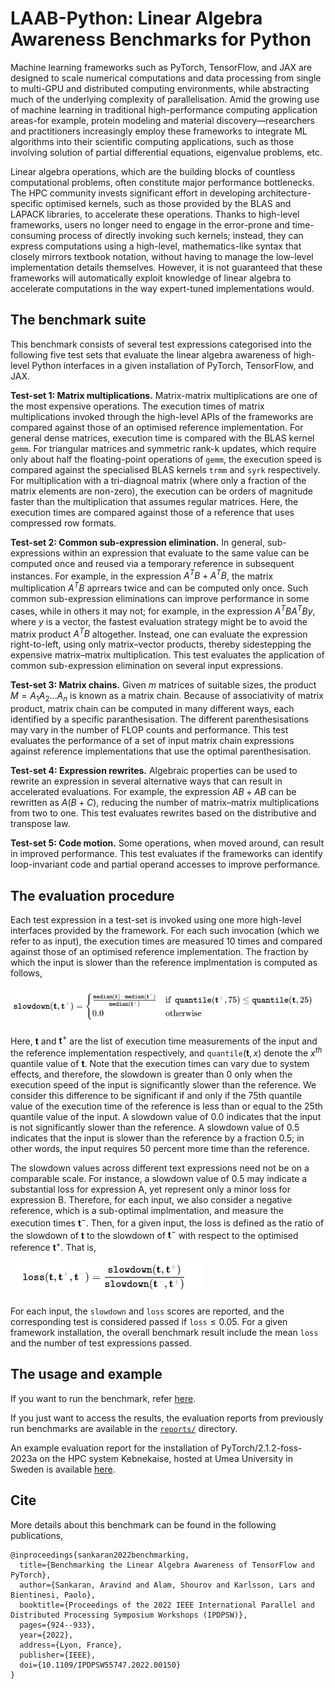# LAAB-Python:  Linear Algebra Awareness Benchmarks for Python

Machine learning frameworks such as PyTorch, TensorFlow, and JAX are designed to scale numerical computations and data processing from single to multi-GPU and distributed computing environments, while abstracting much of the underlying complexity of parallelisation. Amid the growing use of machine learning in traditional high-performance computing application areas-for example, protein modeling and material discovery—researchers and practitioners increasingly employ these frameworks to integrate ML algorithms into their scientific computing applications, such as those involving solution of partial differential equations, eigenvalue problems, etc.

Linear algebra operations, which are the building blocks of countless computational problems, often constitute major performance bottlenecks. The HPC community invests significant effort in developing architecture-specific optimised kernels, such as those provided by the BLAS and LAPACK libraries, to accelerate these operations. Thanks to high-level frameworks, users no longer need to engage in the error-prone and time-consuming process of directly invoking such kernels; instead, they can express computations using a high-level, mathematics-like syntax that closely mirrors textbook notation, without having to manage the low-level implementation details themselves. However, it is not guaranteed that these frameworks will automatically exploit knowledge of linear algebra to accelerate computations in the way expert-tuned implementations would.

## The benchmark suite

This benchmark consists of several test expressions categorised into the following five test sets that evaluate the linear algebra awareness of high-level Python interfaces in a given installation of PyTorch, TensorFlow, and JAX.

**Test-set 1: Matrix multiplications.** Matrix-matrix multiplications are one of the most expensive operations. The execution times of matrix multiplications invoked through the high-level APIs of the frameworks are compared against those of an optimised reference implementation. For general dense matrices, execution time is compared with the BLAS kernel `gemm`. For triangular matrices and symmetric rank-k updates, which require only about half the floating-point operations of `gemm`, the execution speed is compared against the specialised BLAS kernels `trmm` and `syrk` respectively. For multiplication with a tri-diagnoal matrix (where only a  fraction of the matrix elements are non-zero), the execution can be orders of magnitude faster than the multiplication that assumes regular matrices. Here, the execution times are compared against those of a reference that uses compressed row formats. 


**Test-set 2: Common sub-expression elimination.** In general, sub-expressions within an expression that evaluate to the same value can be computed once and reused via a temporary reference in subsequent instances. For example, in the expression $A^TB +A^TB$, the matrix multiplication $A^TB$ aprrears twice and can be computed only once. Such common sub-expression eliminations can improve performance in some cases, while in others it may not; for example, in the expression $A^TBA^TBy$, where $y$ is a vector, the fastest evaluation strategy might be to avoid the matrix product $A^TB$ altogether. Instead, one can evaluate the expression right-to-left, using only matrix–vector products, thereby sidestepping the expensive matrix–matrix multiplication. This test evaluates the application of common sub-expression elimination on several input expressions.

**Test-set 3: Matrix chains.** Given $m$ matrices of suitable sizes, the product $M = A_1A_2...A_n$ is known as a matrix chain. Because of associativity of matrix product, matrix chain can be computed in many different ways, each identified by a specific paranthesisation. The different parenthesisations may vary in the number of FLOP counts and performance. This test evaluates the performance of a set of input matrix chain expressions against reference implementations that use the optimal parenthesisation.

**Test-set 4: Expression rewrites.** Algebraic properties can be used to rewrite an expression in several alternative ways that can result in accelerated evaluations. For example, the expression $AB +AB$ can be rewritten as $A(B+C)$, reducing the number of matrix–matrix multiplications from two to one. This test evaluates rewrites based on the distributive and transpose law.

**Test-set 5: Code motion.** Some operations, when moved around, can result in improved performance. This test evaluates if the frameworks can identify loop-invariant code and partial operand accesses to improve performance.


## The evaluation procedure

Each test expression in a test-set is invoked using one more high-level interfaces provided by the framework. For each such invocation (which we refer to as input), the execution times are measured 10 times and  compared against those of an optimised reference implementation. The fraction by which the input is slower than the reference implmentation is computed as follows,

<!-- <p align="center">
  <img src=".img/slowdown.png" alt="slowdown">
</p> -->

![slowdown](.img/slowdown.png)
<!-- $$
\texttt{slowdown}(\mathbf{t}, \mathbf{t}^{+}) =
    \begin{cases}
        \frac{\texttt{median}(\mathbf{t}) - \texttt{median}(\mathbf{t}^{+})}{\texttt{median}(\mathbf{t}^+)} & \text{if } \ \texttt{quantile}(\mathbf{t}^{+}, 75) \le \texttt{quantile}(\mathbf{t}, 25)  \\
        0.0 & \text{otherwise} 
    \end{cases} 
$$ -->
Here, $\mathbf{t}$ and $\mathbf{t}^{+}$ are the list of execution time measurements of the input and the reference implementation respectively, and $\texttt{quantile}(\mathbf{t}, x)$ denote the $x^{th}$ quantile value of $\mathbf{t}$. Note that the execution times can vary due to system effects, and therefore, the slowdown is greater than 0 only when the execution speed of the input is significantly slower than the reference. We consider this difference to be significant if and only if the 75th quantile value of the execution time of the reference is less than or equal to the 25th quantile value of the input. A slowdown value of 0.0 indicates that the input is not significantly slower than the reference. A slowdown value of $0.5$ indicates that the input is slower than the reference by a fraction $0.5$; in other words, the input requires $50$ percent more time than the reference.

The slowdown values across different text expressions need not be on a comparable scale.
For instance, a slowdown value of 0.5 may indicate a substantial loss for expression A, yet represent only a minor loss for expression B.
Therefore, for each input, we also consider a negative reference, which is a sub-optimal implmentation, and measure the execution times $\mathbf{t}^{-}$. Then, for a given input, the loss is defined as the ratio of the slowdown of $\mathbf{t}$ to the slowdown of $\mathbf{t}^-$ with respect to the optimised reference $\mathbf{t}^+$. That is,

![loss](.img/loss.png)

<!-- $$
\texttt{loss}(\mathbf{t}, \mathbf{t}^+, \mathbf{t}^-) = \frac{\texttt{slowdown}(\mathbf{t}, \mathbf{t}^+)}{\texttt{slowdown}(\mathbf{t}^-, \mathbf{t}^+)}
$$ -->
For each input, the $\texttt{slowdown}$ and $\texttt{loss}$ scores are reported,  and the corresponding test is considered passed if $\texttt{loss} \le 0.05$. For a given framework installation, the overall benchmark result include the mean $\texttt{loss}$ and the number of test expressions passed.


<!-- If you are using this benchmark, please also cite the software, -->

## The usage and example

If you want to run the benchmark, refer [here](examples/README.md). 

If you just want to access the results, the evaluation reports from previously run benchmarks are available in the [`reports/`](reports/) directory. 

An example evaluation report for the installation of PyTorch/2.1.2-foss-2023a on the HPC system Kebnekaise, hosted at Umea University in Sweden is available [here](examples/PyTorch/2.1.2-foss-2023a/HPC2N_x86_64/1xCore/amd_zen3/README.md).


## Cite

More details about this benchmark can be found in the following publications,

```
@inproceedings{sankaran2022benchmarking,
  title={Benchmarking the Linear Algebra Awareness of TensorFlow and PyTorch},
  author={Sankaran, Aravind and Alam, Shourov and Karlsson, Lars and Bientinesi, Paolo},
  booktitle={Proceedings of the 2022 IEEE International Parallel and Distributed Processing Symposium Workshops (IPDPSW)},
  pages={924--933},
  year={2022},
  address={Lyon, France},
  publisher={IEEE},
  doi={10.1109/IPDPSW55747.2022.00150}
}
```
